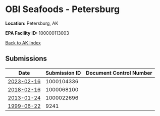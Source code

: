 # OBI Seafoods - Petersburg

**Location:** Petersburg, AK

**EPA Facility ID:** 100000113003

[Back to AK Index](../../index.md)

## Submissions

| Date | Submission ID | Document Control Number |
|------|--------------|-------------------------|
| [2023-02-16](submissions/1000104336.md) | 1000104336 |  |
| [2018-02-16](submissions/1000068100.md) | 1000068100 |  |
| [2013-01-24](submissions/1000022696.md) | 1000022696 |  |
| [1999-06-22](submissions/9241.md) | 9241 |  |
